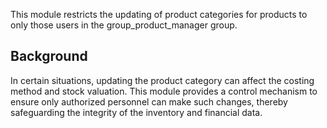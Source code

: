 This module restricts the updating of product categories for products to
only those users in the group_product_manager group.

## Background

In certain situations, updating the product category can affect the
costing method and stock valuation. This module provides a control
mechanism to ensure only authorized personnel can make such changes,
thereby safeguarding the integrity of the inventory and financial data.
